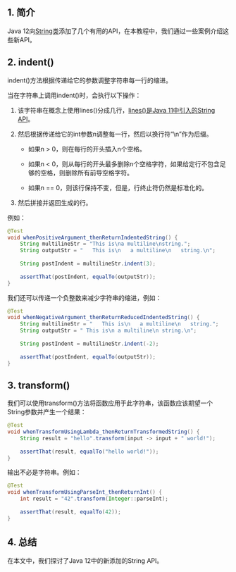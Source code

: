 ## 1. 简介

Java 12向[String类](https://www.baeldung.com/java-string)添加了几个有用的API，在本教程中，我们通过一些案例介绍这些新API。

## 2. indent()

indent()方法根据传递给它的参数调整字符串每一行的缩进。

当在字符串上调用indent()时，会执行以下操作：

1.  该字符串在概念上使用lines()分成几行，[lines()是Java 11中引入的String API]()。

2.  然后根据传递给它的int参数n调整每一行，然后以换行符“\n”作为后缀。

    +   如果n > 0，则在每行的开头插入n个空格。

    +   如果n < 0，则从每行的开头最多删除n个空格字符，如果给定行不包含足够的空格，则删除所有前导空格字符。

    +   如果n == 0，则该行保持不变，但是，行终止符仍然是标准化的。

3.  然后拼接并返回生成的行。

例如：

```java
@Test
void whenPositiveArgument_thenReturnIndentedString() {
	String multilineStr = "This is\na multiline\nstring.";
	String outputStr = "   This is\n   a multiline\n   string.\n";
    
	String postIndent = multilineStr.indent(3);
    
	assertThat(postIndent, equalTo(outputStr));
}
```

我们还可以传递一个负整数来减少字符串的缩进，例如：

```java
@Test
void whenNegativeArgument_thenReturnReducedIndentedString() {
	String multilineStr = "   This is\n   a multiline\n   string.";
	String outputStr = " This is\n a multiline\n string.\n";
    
	String postIndent = multilineStr.indent(-2);
    
	assertThat(postIndent, equalTo(outputStr));
}
```

## 3. transform()

我们可以使用transform()方法将函数应用于此字符串，该函数应该期望一个String参数并产生一个结果：

```java
@Test
void whenTransformUsingLambda_thenReturnTransformedString() {
	String result = "hello".transform(input -> input + " world!");
    
	assertThat(result, equalTo("hello world!"));
}
```

输出不必是字符串。例如：

```java
@Test
void whenTransformUsingParseInt_thenReturnInt() {
	int result = "42".transform(Integer::parseInt);
    
	assertThat(result, equalTo(42));
}
```

## 4. 总结

在本文中，我们探讨了Java 12中的新添加的String API。
